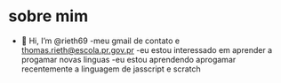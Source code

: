 # sobre mim

- 👋 Hi, I’m @rieth69
-meu gmail de contato e thomas.rieth@escola.pr.gov.pr
-eu estou interessado em aprender a progamar novas linguas 
-eu estou aprendendo aprogamar recentemente a linguagem de jasscript e scratch



